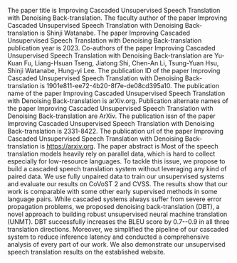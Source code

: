 The paper title is Improving Cascaded Unsupervised Speech Translation with Denoising Back-translation.
The faculty author of the paper Improving Cascaded Unsupervised Speech Translation with Denoising Back-translation is Shinji Watanabe.
The paper Improving Cascaded Unsupervised Speech Translation with Denoising Back-translation publication year is 2023.
Co-authors of the paper Improving Cascaded Unsupervised Speech Translation with Denoising Back-translation are Yu-Kuan Fu, Liang-Hsuan Tseng, Jiatong Shi, Chen-An Li, Tsung-Yuan Hsu, Shinji Watanabe, Hung-yi Lee.
The publication ID of the paper Improving Cascaded Unsupervised Speech Translation with Denoising Back-translation is 1901e811-ee72-4b20-8f7e-de08cd395a10.
The publication name of the paper Improving Cascaded Unsupervised Speech Translation with Denoising Back-translation is arXiv.org.
Publication alternate names of the paper Improving Cascaded Unsupervised Speech Translation with Denoising Back-translation are ArXiv.
The publication issn of the paper Improving Cascaded Unsupervised Speech Translation with Denoising Back-translation is 2331-8422.
The publication url of the paper Improving Cascaded Unsupervised Speech Translation with Denoising Back-translation is https://arxiv.org.
The paper abstract is Most of the speech translation models heavily rely on parallel data, which is hard to collect especially for low-resource languages. To tackle this issue, we propose to build a cascaded speech translation system without leveraging any kind of paired data. We use fully unpaired data to train our unsupervised systems and evaluate our results on CoVoST 2 and CVSS. The results show that our work is comparable with some other early supervised methods in some language pairs. While cascaded systems always suffer from severe error propagation problems, we proposed denoising back-translation (DBT), a novel approach to building robust unsupervised neural machine translation (UNMT). DBT successfully increases the BLEU score by 0.7--0.9 in all three translation directions. Moreover, we simplified the pipeline of our cascaded system to reduce inference latency and conducted a comprehensive analysis of every part of our work. We also demonstrate our unsupervised speech translation results on the established website.

